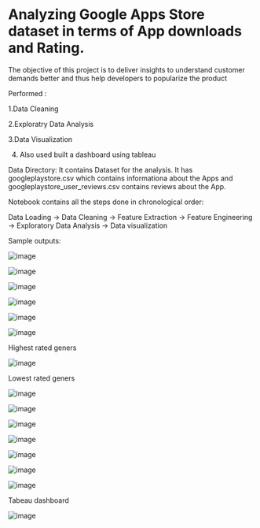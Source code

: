 # Analyzing Google Apps Store dataset in terms of App downloads and Rating.

The objective of this project is to deliver insights to understand customer demands better and thus help developers to popularize the product

Performed :

1.Data Cleaning

2.Exploratry Data Analysis 

3.Data Visualization

4. Also used built a dashboard using tableau

Data Directory: It contains Dataset for the analysis. It has googleplaystore.csv which contains informationa about the Apps and googleplaystore_user_reviews.csv contains reviews about the App.

Notebook contains all the steps done in chronological order:

Data Loading -> Data Cleaning -> Feature Extraction -> Feature Engineering -> Exploratory Data Analysis -> Data visualization

Sample outputs:

![image](https://user-images.githubusercontent.com/76734615/132550782-add63816-8d96-47d7-a649-1a741bb04f99.png)

![image](https://user-images.githubusercontent.com/76734615/132550883-4dec32a4-8c8e-472c-81a7-bcee4436da4f.png)

![image](https://user-images.githubusercontent.com/76734615/132550967-b80096c8-ff1c-47f8-babf-fe590a43f22d.png)

![image](https://user-images.githubusercontent.com/76734615/132551123-90d368ae-d739-438f-9001-17464bae81e4.png)

![image](https://user-images.githubusercontent.com/76734615/132551209-e91953f5-d48e-47f4-a25e-7560599d5c2b.png)

![image](https://user-images.githubusercontent.com/76734615/132551312-7c43ba2a-ff00-45ce-9b95-97a659d604ca.png)

Highest rated geners

![image](https://user-images.githubusercontent.com/76734615/132551526-af1e363a-78d7-4a22-a85b-8a8c409a9217.png)

Lowest rated geners

![image](https://user-images.githubusercontent.com/76734615/132551633-d1149f87-ddce-420a-9348-a9ee722618f5.png)

![image](https://user-images.githubusercontent.com/76734615/132551835-00e26cef-1cb8-4766-80b5-6023d598e00e.png)

![image](https://user-images.githubusercontent.com/76734615/132551941-2b644d1d-79c5-476d-a412-dc466df36fee.png)

![image](https://user-images.githubusercontent.com/76734615/132552030-04146305-88a4-46ba-91ef-214b3200e307.png)

![image](https://user-images.githubusercontent.com/76734615/132552115-9f5888cf-dc05-4ced-a9c0-937382e50718.png)

![image](https://user-images.githubusercontent.com/76734615/132552167-c6e754fb-52c6-41f8-b933-dded8fda56d5.png)

![image](https://user-images.githubusercontent.com/76734615/132552221-ada13a84-0446-4c0f-949c-7cf40c7d7bec.png)

Tabeau dashboard

![image](https://user-images.githubusercontent.com/76734615/132703838-be6f365c-76fd-48e0-9128-6721f8e4eba2.png)

